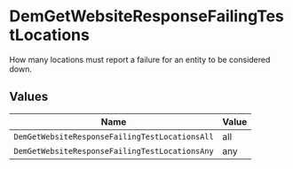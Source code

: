 # DemGetWebsiteResponseFailingTestLocations

How many locations must report a failure for an entity to be considered down.


## Values

| Name                                           | Value                                          |
| ---------------------------------------------- | ---------------------------------------------- |
| `DemGetWebsiteResponseFailingTestLocationsAll` | all                                            |
| `DemGetWebsiteResponseFailingTestLocationsAny` | any                                            |